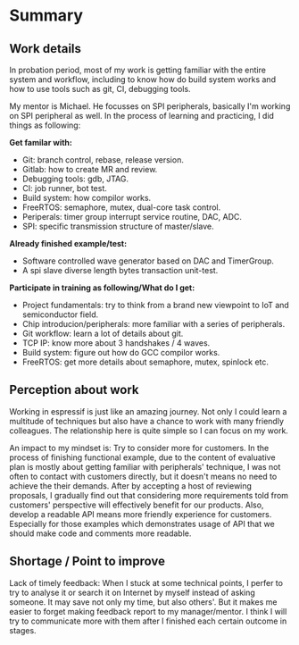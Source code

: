 # Summary

## Work details
In probation period, most of my work is getting familiar with the entire system and workflow, including to know how do build system works and how to use tools such as git, CI, debugging tools.

My mentor is Michael. He focusses on SPI peripherals, basically I'm working on SPI peripheral as well. In the process of learning and practicing, I did things as following:

**Get familar with:**
- Git: branch control, rebase, release version.
- Gitlab: how to create MR and review.
- Debugging tools: gdb, JTAG.
- CI: job runner, bot test.
- Build system: how compilor works.
- FreeRTOS: semaphore, mutex, dual-core task control.
- Periperals: timer group interrupt service routine, DAC, ADC.
- SPI: specific transmission structure of master/slave.

**Already finished example/test:**
- Software controlled wave generator based on DAC and TimerGroup.
- A spi slave diverse length bytes transaction unit-test.

**Participate in training as following/What do I get:**
- Project fundamentals: try to think from a brand new viewpoint to IoT and semiconductor field.
- Chip introducion/peripherals: more familiar with a series of peripherals.
- Git workflow: learn a lot of details about git. 
- TCP IP: know more about 3 handshakes / 4 waves.
- Build system: figure out how do GCC compilor works.
- FreeRTOS: get more details about semaphore, mutex, spinlock etc.

## Perception about work
Working in espressif is just like an amazing journey. Not only I could learn a multitude of techniques but also have a chance to work with many friendly colleagues. The relationship here is quite simple so I can focus on my work.

An impact to my mindset is: Try to consider more for customers. In the process of finishing functional example, due to the content of evaluative plan is mostly about getting familiar with peripherals' technique, I was not often to contact with customers directly, but it doesn't means no need to achieve the their demands. After by accepting a host of reviewing proposals, I gradually find out that considering more requirements told from customers' perspective will effectively benefit for our products. Also, develop a readable API means more friendly experience for customers. Especially for those examples which demonstrates usage of API that we should make code and comments more readable.

## Shortage / Point to improve
Lack of timely feedback: When I stuck at some technical points, I perfer to try to analyse it or search it on Internet by myself instead of asking someone. It may save not only my time, but also others'. But it makes me easier to forget making feedback report to my manager/mentor. I think I will try to communicate more with them after I finished each certain outcome in stages.
